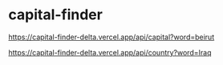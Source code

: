 # capital-finder

https://capital-finder-delta.vercel.app/api/capital?word=beirut

https://capital-finder-delta.vercel.app/api/country?word=Iraq